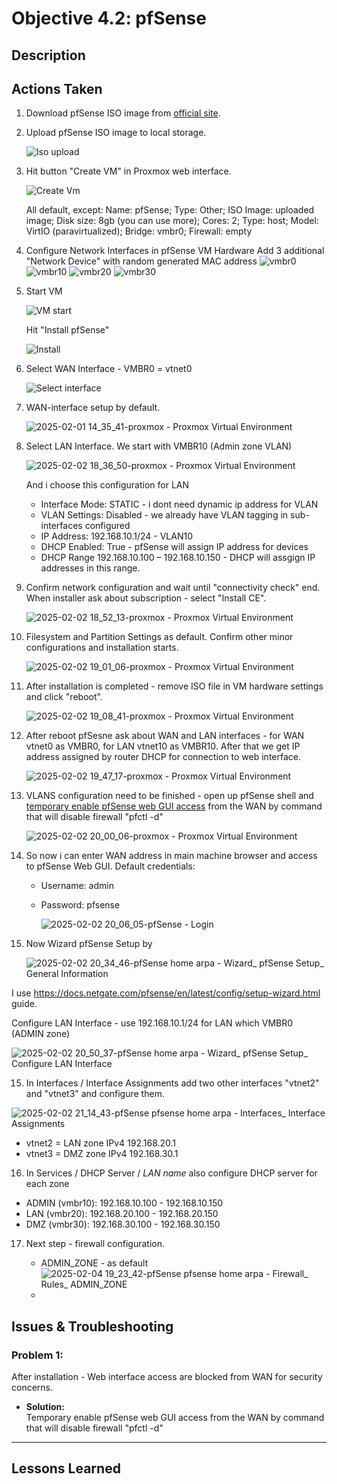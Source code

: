 # **Objective 4.2: pfSense**

## Description


## Actions Taken
1. Download pfSense ISO image from [official site](https://www.pfsense.org/download/).

2. Upload pfSense ISO image to local storage.
   
    ![Iso upload](https://github.com/user-attachments/assets/887f8d92-ab12-449a-9f98-2de063bb8e87)

3. Hit button "Create VM" in Proxmox web interface. 

    ![Create Vm](https://github.com/user-attachments/assets/4a04b823-e181-41a6-8971-9d9da4d15ec5)

      All default, except: 
      Name: pfSense; Type: Other; ISO Image: uploaded image; Disk size: 8gb (you can use more); Cores: 2; Type: host; Model: VirtIO (paravirtualized); Bridge: vmbr0; Firewall: empty

3. Configure Network Interfaces in pfSense VM Hardware
Add 3 additional "Network Device" with random generated MAC address
![vmbr0](https://github.com/user-attachments/assets/999e8862-e5ad-4b6a-9719-b0419f9d5a50)
![vmbr10](https://github.com/user-attachments/assets/e998d120-5fa2-4399-a297-616add1411ee)
![vmbr20](https://github.com/user-attachments/assets/0dcc6148-b4a1-4b08-bfcf-1e45f3d50020)
![vmbr30](https://github.com/user-attachments/assets/afde08c6-a4cd-4ad5-be3a-d2095ab9fc31)

4. Start VM

    ![VM start](https://github.com/user-attachments/assets/053e2246-0876-4aeb-8d19-766bac7edc7f)

   Hit "Install pfSense"

    ![Install](https://github.com/user-attachments/assets/62d19912-5b10-40ab-965c-726191aee378)

4. Select WAN Interface - VMBR0 = vtnet0

      ![Select interface](https://github.com/user-attachments/assets/124d7f1d-18df-4807-a389-209227b0a4c1)

5. WAN-interface setup by default.

      ![2025-02-01 14_35_41-proxmox - Proxmox Virtual Environment](https://github.com/user-attachments/assets/f724fa3a-1b0c-477b-977f-4beba37c7048)

6. Select LAN Interface. We start with VMBR10 (Admin zone VLAN)

      ![2025-02-02 18_36_50-proxmox - Proxmox Virtual Environment](https://github.com/user-attachments/assets/e0c3de81-5020-46bb-b20e-4bd74d0040bc)

   And i choose this configuration for LAN
   
   - Interface Mode: STATIC - i dont need dynamic ip address for VLAN
   - VLAN Settings: Disabled - we already have VLAN tagging in sub-interfaces configured
   - IP Address: 192.168.10.1/24 - VLAN10
   - DHCP Enabled: True - pfSense will assign IP address for devices
   - DHCP Range 192.168.10.100 – 192.168.10.150 - DHCP will assgign IP addresses in this range.

8. Confirm network configuration and wait until "connectivity check" end. When installer ask about subscription - select "Install CE".

    ![2025-02-02 18_52_13-proxmox - Proxmox Virtual Environment](https://github.com/user-attachments/assets/7707bb80-9deb-446a-86d5-a8202c6f1ceb)

   
9. Filesystem and Partition Settings as default. Confirm other minor configurations and installation starts.

      ![2025-02-02 19_01_06-proxmox - Proxmox Virtual Environment](https://github.com/user-attachments/assets/534d6dac-d36a-451f-8e3e-44d1af88f124)

10. After installation is completed - remove ISO file in VM hardware settings and click "reboot".

      ![2025-02-02 19_08_41-proxmox - Proxmox Virtual Environment](https://github.com/user-attachments/assets/fe524921-38b0-477c-a6fd-286c659ec349)

11. After reboot pfSesne ask about WAN and LAN interfaces - for WAN vtnet0 as VMBR0, for LAN vtnet10 as VMBR10. After that we get IP address assigned by router DHCP for connection to web interface.

      ![2025-02-02 19_47_17-proxmox - Proxmox Virtual Environment](https://github.com/user-attachments/assets/00f5c8fa-a307-4fe2-942f-5442e574185d)

12. VLANS configuration need to be finished - open up pfSense shell and [temporary enable pfSense web GUI access](https://github.com/sapan322/Cybersecurity-Portfolio/blob/main/Project%20Proxmox-Virtual-Network%20/Objective_4.2/README.md#problem-1) from the WAN by command that will disable firewall "pfctl -d"

      ![2025-02-02 20_00_06-proxmox - Proxmox Virtual Environment](https://github.com/user-attachments/assets/d2a5ad9e-c782-4f12-89e4-63a1f587bb65)

13. So now i can enter WAN address in main machine browser and access to pfSense Web GUI. Default credentials:
     - Username: admin
     - Password: pfsense

       ![2025-02-02 20_06_05-pfSense - Login](https://github.com/user-attachments/assets/e83c5440-937c-4f79-a7a1-e46f6a67cefd)

14. Now Wizard pfSense Setup by 
    
      ![2025-02-02 20_34_46-pfSense home arpa - Wizard_ pfSense Setup_ General Information](https://github.com/user-attachments/assets/9093f47d-2c1a-4f13-89fb-3f782a549d25)

   I use https://docs.netgate.com/pfsense/en/latest/config/setup-wizard.html guide.
   
   Configure LAN Interface - use 192.168.10.1/24 for LAN which VMBR0 (ADMIN zone)
   
   ![2025-02-02 20_50_37-pfSense home arpa - Wizard_ pfSense Setup_ Configure LAN Interface](https://github.com/user-attachments/assets/3ec83819-5550-4033-a30c-8539cbf53f60)

15. In Interfaces / Interface Assignments add two other interfaces "vtnet2" and "vtnet3" and configure them.

   ![2025-02-02 21_14_43-pfSense pfsense home arpa - Interfaces_ Interface Assignments](https://github.com/user-attachments/assets/78f4616b-e433-4ce6-844c-0486d8b25dc3)

   - vtnet2 = LAN zone IPv4 192.168.20.1
   - vtnet3 = DMZ zone IPv4 192.168.30.1

16. In Services / DHCP Server / *LAN name* also configure DHCP server for each zone

   - ADMIN (vmbr10): 192.168.10.100 - 192.168.10.150
   - LAN (vmbr20): 192.168.20.100 - 192.168.20.150
   - DMZ (vmbr30): 192.168.30.100 - 192.168.30.150

17. Next step - firewall configuration.

    - ADMIN_ZONE - as default
      ![2025-02-04 19_23_42-pfSense pfsense home arpa - Firewall_ Rules_ ADMIN_ZONE](https://github.com/user-attachments/assets/e8d4a6fd-ab8a-4870-832c-127f9761616f)
    - 






## **Issues & Troubleshooting**

### **Problem 1:**  
After installation - Web interface access are blocked from WAN for security concerns. 
- **Solution:**  
Temporary enable pfSense web GUI access from the WAN by command that will disable firewall "pfctl -d"

---

## **Lessons Learned**

